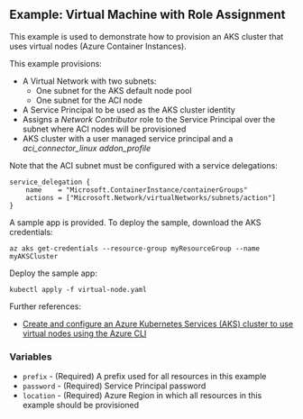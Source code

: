 ## Example: Virtual Machine with Role Assignment

This example is used to demonstrate how to provision an AKS cluster that uses virtual nodes (Azure Container Instances).

This example provisions:
- A Virtual Network with two subnets:
  - One subnet for the AKS default node pool
  - One subnet for the ACI node
- A Service Principal to be used as the AKS cluster identity
- Assigns a *Network Contributor* role to the Service Principal over the subnet where ACI nodes will be provisioned
- AKS cluster with a user managed service principal and a *aci_connector_linux* *addon_profile*

Note that the ACI subnet must be configured with a service delegations:
```
service_delegation {
    name    = "Microsoft.ContainerInstance/containerGroups"
    actions = ["Microsoft.Network/virtualNetworks/subnets/action"]
}
```

A sample app is provided. To deploy the sample, download the AKS credentials:
```
az aks get-credentials --resource-group myResourceGroup --name myAKSCluster
```
Deploy the sample app:
```
kubectl apply -f virtual-node.yaml
```

Further references:
- [Create and configure an Azure Kubernetes Services (AKS) cluster to use virtual nodes using the Azure CLI](https://docs.microsoft.com/en-us/azure/aks/virtual-nodes-cli)
### Variables

- `prefix` - (Required) A prefix used for all resources in this example
- `password` - (Required) Service Principal password
- `location` - (Required) Azure Region in which all resources in this example should be provisioned